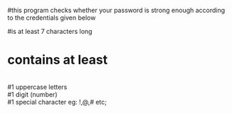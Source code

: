 #this program checks whether your password is strong enough according to the credentials given below<br>

#is at least 7 characters long<br>

# contains at least

<br>
#1 uppercase letters<br>
#1 digit (number)<br>
#1 special character eg: !,@,# etc;<br>
